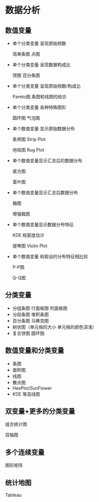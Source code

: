 # 数据分析

## 数值变量

+ 单个分类变量 呈现原始频数

  简单条图  点图

+ 单个分类变量 呈现数据构成比

  饼图 百分条图

+ 单个分类变量 呈现原始频数/构成比

  Pareto图  条图和线图的结合

+ 单个分类变量 各种特殊图形

  圆环图 气泡图

+ 单个数值变量 显示原始数据分布

  条带图 Strip Plot

  地毯图 Rug Plot

+ 单个数值变量显示汇总后的数据分布

  直方图

  茎叶图

+ 单个数值变量显示汇总后数据分布

  箱图

  增强箱图

+ 单个数值变量显示数据分布特征

  KDE 核密度估计

  提琴图 Violin Plot

+ 单个数值变量 和假设的分布特征相比较

  P-P图

  Q-Q图

## 分类变量

+ 分组条图 行面板图 列面板图
+ 分段条图 堆积条图
+ 百分条图 马赛克图
+ 树状图（单元格的大小 单元格的颜色深浅）
+ 复合饼图 圆环图

## 数值变量和分类变量

+ 条图
+ 面积图
+ 线图
+ 散点图
+ HexPlot/SunFlower
+ KDE 等高线图

## 双变量+更多的分类变量

组合统计图

双轴图

## 多个连续变量

图形矩阵

## 统计地图

Tableau























